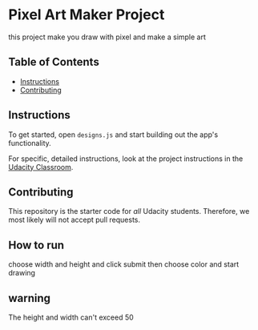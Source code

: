 # Pixel Art Maker Project
this project make you  draw with pixel and make a simple art

## Table of Contents

* [Instructions](#instructions)
* [Contributing](#contributing)

## Instructions

To get started, open `designs.js` and start building out the app's functionality.

For specific, detailed instructions, look at the project instructions in the [Udacity Classroom](https://classroom.udacity.com/me).


## Contributing

This repository is the starter code for _all_ Udacity students. Therefore, we most likely will not accept pull requests.

## How to run
choose width and height and click submit then choose color and start drawing
## warning
The height and width can't  exceed 50



